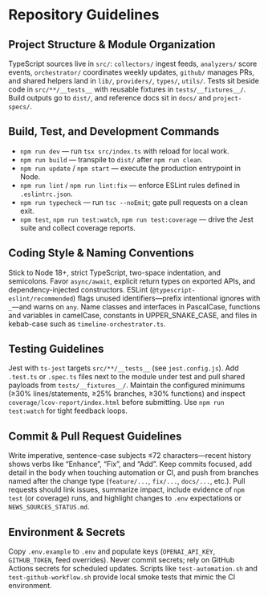 # Repository Guidelines

## Project Structure & Module Organization
TypeScript sources live in `src/`: `collectors/` ingest feeds, `analyzers/` score events, `orchestrator/` coordinates weekly updates, `github/` manages PRs, and shared helpers land in `lib/`, `providers/`, `types/`, `utils/`. Tests sit beside code in `src/**/__tests__` with reusable fixtures in `tests/__fixtures__/`. Build outputs go to `dist/`, and reference docs sit in `docs/` and `project-specs/`.

## Build, Test, and Development Commands
- `npm run dev` — run `tsx src/index.ts` with reload for local work.
- `npm run build` — transpile to `dist/` after `npm run clean`.
- `npm run update` / `npm start` — execute the production entrypoint in Node.
- `npm run lint` / `npm run lint:fix` — enforce ESLint rules defined in `.eslintrc.json`.
- `npm run typecheck` — run `tsc --noEmit`; gate pull requests on a clean exit.
- `npm test`, `npm run test:watch`, `npm run test:coverage` — drive the Jest suite and collect coverage reports.

## Coding Style & Naming Conventions
Stick to Node 18+, strict TypeScript, two-space indentation, and semicolons. Favor `async/await`, explicit return types on exported APIs, and dependency-injected constructors. ESLint (`@typescript-eslint/recommended`) flags unused identifiers—prefix intentional ignores with `_`—and warns on `any`. Name classes and interfaces in PascalCase, functions and variables in camelCase, constants in UPPER_SNAKE_CASE, and files in kebab-case such as `timeline-orchestrator.ts`.

## Testing Guidelines
Jest with `ts-jest` targets `src/**/__tests__` (see `jest.config.js`). Add `.test.ts` or `.spec.ts` files next to the module under test and pull shared payloads from `tests/__fixtures__/`. Maintain the configured minimums (≥30% lines/statements, ≥25% branches, ≥30% functions) and inspect `coverage/lcov-report/index.html` before submitting. Use `npm run test:watch` for tight feedback loops.

## Commit & Pull Request Guidelines
Write imperative, sentence-case subjects ≤72 characters—recent history shows verbs like “Enhance”, “Fix”, and “Add”. Keep commits focused, add detail in the body when touching automation or CI, and push from branches named after the change type (`feature/...`, `fix/...`, `docs/...`, etc.). Pull requests should link issues, summarize impact, include evidence of `npm test` (or coverage) runs, and highlight changes to `.env` expectations or `NEWS_SOURCES_STATUS.md`.

## Environment & Secrets
Copy `.env.example` to `.env` and populate keys (`OPENAI_API_KEY`, `GITHUB_TOKEN`, feed overrides). Never commit secrets; rely on GitHub Actions secrets for scheduled updates. Scripts like `test-automation.sh` and `test-github-workflow.sh` provide local smoke tests that mimic the CI environment.
